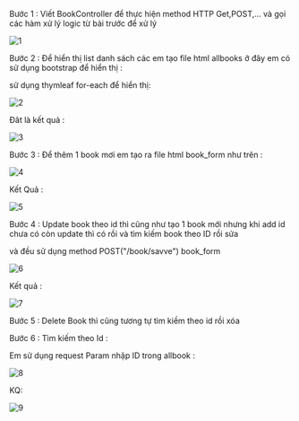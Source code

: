 Bước 1 : Viết BookController để thực hiện method HTTP Get,POST,... và gọi các hàm xử lý logic từ bài trước để xử lý



![1](https://user-images.githubusercontent.com/72613060/133954250-ba3bb57e-f1b3-4d24-8816-59720459bd2c.png)


Bước 2 : Để hiển thị list danh sách các em tạo  file html allbooks ở đây em có sử dụng bootstrap để hiển thị :

sử dụng thymleaf for-each để hiển thị:


![2](https://user-images.githubusercontent.com/72613060/133954258-51cb947b-61e3-4e6e-ad2a-a190a1cf7522.png)



Đât là kết quả : 

![3](https://user-images.githubusercontent.com/72613060/133954264-0e3303b0-aad4-4c92-aa78-9f50eb54c2ff.png)


Bước 3  : Để thêm 1 book mơi em tạo ra file html book_form như trên :

![4](https://user-images.githubusercontent.com/72613060/133954269-d0f8e0e9-7bd4-42d1-ad51-9a4899bdbfd6.png)



Kết Quả :

![5](https://user-images.githubusercontent.com/72613060/133954282-d048b922-3dac-4c7a-b6af-f4a5a33db7e7.png)


Bước 4 : Update book theo id thì cũng như tạo 1 book mới nhưng khi add id chưa có còn update thì có rồi và tìm kiếm book theo ID  rồi sửa

và đều sử dụng method POST("/book/savve") book_form 

![6](https://user-images.githubusercontent.com/72613060/133954288-3b8f7bb3-5bdd-4d26-9c05-4fb562ae7fce.png)



Kết quả :

![7](https://user-images.githubusercontent.com/72613060/133954303-365f9dfb-bbca-4256-a8f1-52167dda817d.png)


Bước 5 : Delete Book thì cũng tương tự tìm kiềm theo id rồi xóa




Bước 6 : Tìm kiếm theo Id :


Em sử dụng request Param nhập ID trong allbook :

![8](https://user-images.githubusercontent.com/72613060/133954350-7df8b22c-99e6-4f3f-ab4d-496879a1d590.png)

KQ:

![9](https://user-images.githubusercontent.com/72613060/133954338-ece921c3-91ed-4627-9745-81fc94c0cc36.png)





























